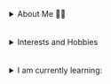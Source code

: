 <details> 
    <summary> About Me 👋🏻 </summary>
    I am a third year undergrad student fro India, majoring in Mathematics. I identify myself as an enthusiastic learner willing to take on new challenges to increse my knowledge and skill level. Apart from Mathematics, I have keen interest in Astronomy, Astrophysics and Computer Science. 
</details>
<br>
<br>
<details> 
    <summary> Interests and Hobbies </summary>
    Apart from academics, I am very passioante about sports. I canot define myself ithout including sports because it has made such an impact on the person that I am.<br>
    My hobbies include: <br>
        1. Reading 📚 <br>
        2. Football ⚽<br>
        3. Tennis 🎾 <br>
        4. Singing 🎶 <br>
</details>
<br>
<br>
<details>
    <summary> I am currently learning: </summary>
        1. Mathematical Analysis <br>
        2. Python <br>
        3. Git and Github <br>
        4. Machine learning <br>
</details>        
